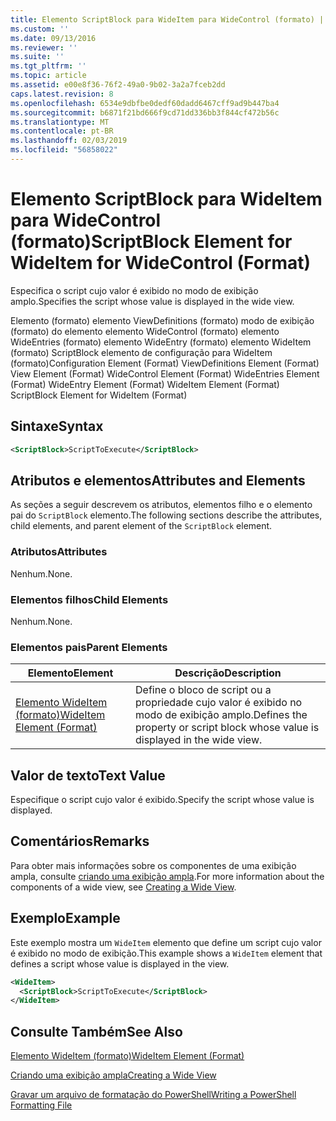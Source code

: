 ```yaml
---
title: Elemento ScriptBlock para WideItem para WideControl (formato) | Microsoft Docs
ms.custom: ''
ms.date: 09/13/2016
ms.reviewer: ''
ms.suite: ''
ms.tgt_pltfrm: ''
ms.topic: article
ms.assetid: e00e8f36-76f2-49a0-9b02-3a2a7fceb2dd
caps.latest.revision: 8
ms.openlocfilehash: 6534e9dbfbe0dedf60dadd6467cff9ad9b447ba4
ms.sourcegitcommit: b6871f21bd666f9cd71dd336bb3f844cf472b56c
ms.translationtype: MT
ms.contentlocale: pt-BR
ms.lasthandoff: 02/03/2019
ms.locfileid: "56858022"
---
```

# <a name="scriptblock-element-for-wideitem-for-widecontrol-format"></a><span data-ttu-id="03cfd-102">Elemento ScriptBlock para WideItem para WideControl (formato)</span><span class="sxs-lookup"><span data-stu-id="03cfd-102">ScriptBlock Element for WideItem for WideControl (Format)</span></span>

<span data-ttu-id="03cfd-103">Especifica o script cujo valor é exibido no modo de exibição amplo.</span><span class="sxs-lookup"><span data-stu-id="03cfd-103">Specifies the script whose value is displayed in the wide view.</span></span>

<span data-ttu-id="03cfd-104">Elemento (formato) elemento ViewDefinitions (formato) modo de exibição (formato) do elemento elemento WideControl (formato) elemento WideEntries (formato) elemento WideEntry (formato) elemento WideItem (formato) ScriptBlock elemento de configuração para WideItem (formato)</span><span class="sxs-lookup"><span data-stu-id="03cfd-104">Configuration Element (Format) ViewDefinitions Element (Format) View Element (Format) WideControl Element (Format) WideEntries Element (Format) WideEntry Element (Format) WideItem Element (Format) ScriptBlock Element for WideItem (Format)</span></span>

## <a name="syntax"></a><span data-ttu-id="03cfd-105">Sintaxe</span><span class="sxs-lookup"><span data-stu-id="03cfd-105">Syntax</span></span>

```xml
<ScriptBlock>ScriptToExecute</ScriptBlock>
```

## <a name="attributes-and-elements"></a><span data-ttu-id="03cfd-106">Atributos e elementos</span><span class="sxs-lookup"><span data-stu-id="03cfd-106">Attributes and Elements</span></span>

<span data-ttu-id="03cfd-107">As seções a seguir descrevem os atributos, elementos filho e o elemento pai do `ScriptBlock` elemento.</span><span class="sxs-lookup"><span data-stu-id="03cfd-107">The following sections describe the attributes, child elements, and parent element of the `ScriptBlock` element.</span></span>

### <a name="attributes"></a><span data-ttu-id="03cfd-108">Atributos</span><span class="sxs-lookup"><span data-stu-id="03cfd-108">Attributes</span></span>

<span data-ttu-id="03cfd-109">Nenhum.</span><span class="sxs-lookup"><span data-stu-id="03cfd-109">None.</span></span>

### <a name="child-elements"></a><span data-ttu-id="03cfd-110">Elementos filhos</span><span class="sxs-lookup"><span data-stu-id="03cfd-110">Child Elements</span></span>

<span data-ttu-id="03cfd-111">Nenhum.</span><span class="sxs-lookup"><span data-stu-id="03cfd-111">None.</span></span>

### <a name="parent-elements"></a><span data-ttu-id="03cfd-112">Elementos pais</span><span class="sxs-lookup"><span data-stu-id="03cfd-112">Parent Elements</span></span>

|<span data-ttu-id="03cfd-113">Elemento</span><span class="sxs-lookup"><span data-stu-id="03cfd-113">Element</span></span>|<span data-ttu-id="03cfd-114">Descrição</span><span class="sxs-lookup"><span data-stu-id="03cfd-114">Description</span></span>|
|-------------|-----------------|
|[<span data-ttu-id="03cfd-115">Elemento WideItem (formato)</span><span class="sxs-lookup"><span data-stu-id="03cfd-115">WideItem Element (Format)</span></span>](./wideitem-element-for-widecontrol-format.md)|<span data-ttu-id="03cfd-116">Define o bloco de script ou a propriedade cujo valor é exibido no modo de exibição amplo.</span><span class="sxs-lookup"><span data-stu-id="03cfd-116">Defines the property or script block whose value is displayed in the wide view.</span></span>|

## <a name="text-value"></a><span data-ttu-id="03cfd-117">Valor de texto</span><span class="sxs-lookup"><span data-stu-id="03cfd-117">Text Value</span></span>

<span data-ttu-id="03cfd-118">Especifique o script cujo valor é exibido.</span><span class="sxs-lookup"><span data-stu-id="03cfd-118">Specify the script whose value is displayed.</span></span>

## <a name="remarks"></a><span data-ttu-id="03cfd-119">Comentários</span><span class="sxs-lookup"><span data-stu-id="03cfd-119">Remarks</span></span>

<span data-ttu-id="03cfd-120">Para obter mais informações sobre os componentes de uma exibição ampla, consulte [criando uma exibição ampla](./creating-a-wide-view.md).</span><span class="sxs-lookup"><span data-stu-id="03cfd-120">For more information about the components of a wide view, see [Creating a Wide View](./creating-a-wide-view.md).</span></span>

## <a name="example"></a><span data-ttu-id="03cfd-121">Exemplo</span><span class="sxs-lookup"><span data-stu-id="03cfd-121">Example</span></span>

<span data-ttu-id="03cfd-122">Este exemplo mostra um `WideItem` elemento que define um script cujo valor é exibido no modo de exibição.</span><span class="sxs-lookup"><span data-stu-id="03cfd-122">This example shows a `WideItem` element that defines a script whose value is displayed in the view.</span></span>

```xml
<WideItem>
  <ScriptBlock>ScriptToExecute</ScriptBlock>
</WideItem>
```

## <a name="see-also"></a><span data-ttu-id="03cfd-123">Consulte Também</span><span class="sxs-lookup"><span data-stu-id="03cfd-123">See Also</span></span>

[<span data-ttu-id="03cfd-124">Elemento WideItem (formato)</span><span class="sxs-lookup"><span data-stu-id="03cfd-124">WideItem Element (Format)</span></span>](./wideitem-element-for-widecontrol-format.md)

[<span data-ttu-id="03cfd-125">Criando uma exibição ampla</span><span class="sxs-lookup"><span data-stu-id="03cfd-125">Creating a Wide View</span></span>](./creating-a-wide-view.md)

[<span data-ttu-id="03cfd-126">Gravar um arquivo de formatação do PowerShell</span><span class="sxs-lookup"><span data-stu-id="03cfd-126">Writing a PowerShell Formatting File</span></span>](./writing-a-powershell-formatting-file.md)
